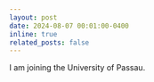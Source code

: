 ```yaml
---
layout: post
date: 2024-08-07 00:01:00-0400
inline: true
related_posts: false
---
```


I am joining the University of Passau.
